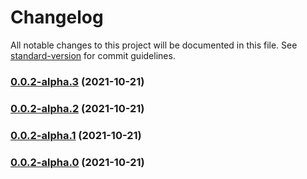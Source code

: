 # Changelog

All notable changes to this project will be documented in this file. See [standard-version](https://github.com/conventional-changelog/standard-version) for commit guidelines.

### [0.0.2-alpha.3](https://e.coding.net///compare/v0.0.2-alpha.2...v0.0.2-alpha.3) (2021-10-21)

### [0.0.2-alpha.2](https://e.coding.net///compare/v0.0.2-alpha.1...v0.0.2-alpha.2) (2021-10-21)

### [0.0.2-alpha.1](https://e.coding.net///compare/v0.0.2-alpha.0...v0.0.2-alpha.1) (2021-10-21)

### [0.0.2-alpha.0](https://e.coding.net///compare/v0.0.7...v0.0.2-alpha.0) (2021-10-21)
